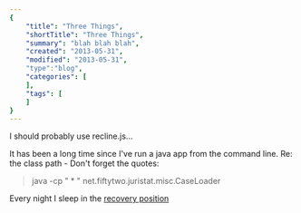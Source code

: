 ```yaml
---
{
    "title": "Three Things",
    "shortTitle": "Three Things",
    "summary": "blah blah blah",
    "created": "2013-05-31",
    "modified": "2013-05-31",
    "type":"blog",
    "categories": [
    ],
    "tags": [
    ]
}
---
```

I should probably use recline.js...

It has been a long time since I've run a java app from the command line. Re: the class path - Don't forget the quotes:

<blockquote>java -cp " * " net.fiftytwo.juristat.misc.CaseLoader
</blockquote>

Every night I sleep in the [recovery position](http://en.wikipedia.org/wiki/Recovery_position)

